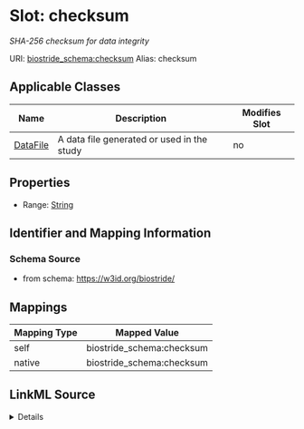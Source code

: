 

# Slot: checksum 


_SHA-256 checksum for data integrity_





URI: [biostride_schema:checksum](https://w3id.org/biostride/schema/checksum)
Alias: checksum

<!-- no inheritance hierarchy -->





## Applicable Classes

| Name | Description | Modifies Slot |
| --- | --- | --- |
| [DataFile](DataFile.md) | A data file generated or used in the study |  no  |






## Properties

* Range: [String](String.md)




## Identifier and Mapping Information






### Schema Source


* from schema: https://w3id.org/biostride/




## Mappings

| Mapping Type | Mapped Value |
| ---  | ---  |
| self | biostride_schema:checksum |
| native | biostride_schema:checksum |




## LinkML Source

<details>
```yaml
name: checksum
description: SHA-256 checksum for data integrity
from_schema: https://w3id.org/biostride/
rank: 1000
alias: checksum
owner: DataFile
domain_of:
- DataFile
range: string

```
</details>